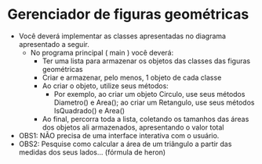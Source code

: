 # Gerenciador de figuras geométricas
 - Você deverá implementar as classes apresentadas no diagrama apresentado a seguir.
    - No programa principal ( main ) você deverá:
        - Ter uma lista para armazenar os objetos das classes das figuras geométricas
        - Criar e armazenar, pelo menos, 1 objeto de cada classe
        - Ao criar o objeto, utilize seus métodos:
            - Por exemplo, ao criar um objeto Circulo, use seus métodos Diametro() e Area(); ao criar um Retangulo, use seus métodos IsQuadrado() e Area()
        - Ao final, percorra toda a lista, coletando os tamanhos das áreas dos objetos ali armazenados, apresentando o valor total
 - OBS1: NÃO precisa de uma interface interativa com o usuário.
 - OBS2: Pesquise como calcular a área de um triângulo a partir das medidas dos seus lados... (fórmula de heron)